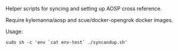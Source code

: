 Helper scripts for syncing and setting up AOSP cross reference.

Require kylemanna/aosp and scue/docker-opengrok docker images.

Usage:
```text
sudo sh -c 'env `cat env-test` ./syncandup.sh'
```
